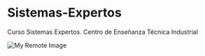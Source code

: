 # Sistemas-Expertos
Curso Sistemas Expertos. Centro de Enseñanza Técnica Industrial

![My Remote Image](https://catalinasist.files.wordpress.com/2011/03/arquitectura-sistema-experto.png)
